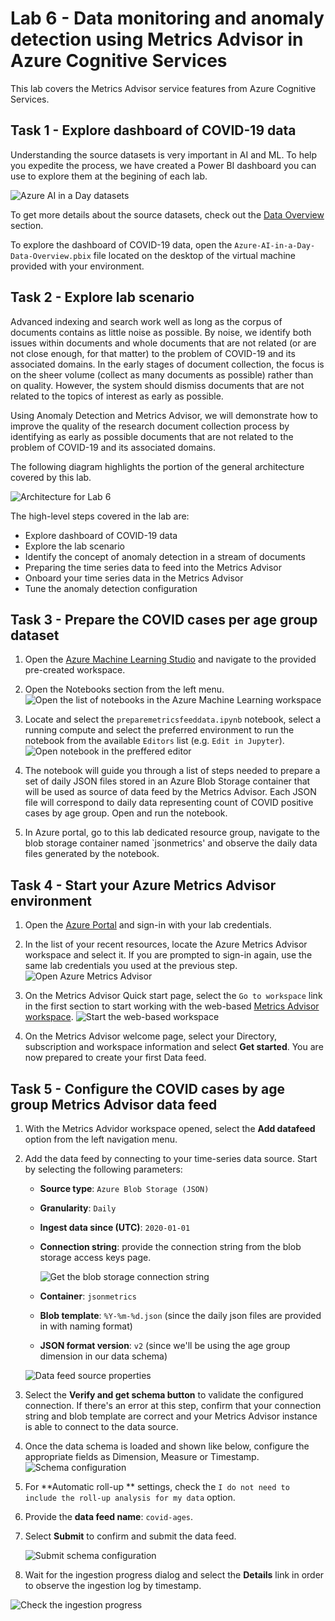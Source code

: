 # Lab 6 - Data monitoring and anomaly detection using Metrics Advisor in Azure Cognitive Services

This lab covers the Metrics Advisor service features from Azure Cognitive Services.

## Task 1 - Explore dashboard of COVID-19 data

Understanding the source datasets is very important in AI and ML. To help you expedite the process, we have created a Power BI dashboard you can use to explore them at the begining of each lab.

![Azure AI in a Day datasets](../media/data-overview-01-01.png)

To get more details about the source datasets, check out the [Data Overview](../data-overview.md) section.

To explore the dashboard of COVID-19 data, open the `Azure-AI-in-a-Day-Data-Overview.pbix` file located on the desktop of the virtual machine provided with your environment.

## Task 2 - Explore lab scenario

Advanced indexing and search work well as long as the corpus of documents contains as little noise as possible. By noise, we identify both issues within documents and whole documents that are not related (or are not close enough, for that matter) to the problem of COVID-19 and its associated domains. In the early stages of document collection, the focus is on the sheer volume (collect as many documents as possible) rather than on quality. However, the system should dismiss documents that are not related to the topics of interest as early as possible.

Using Anomaly Detection and Metrics Advisor, we will demonstrate how to improve the quality of the research document collection process by identifying as early as possible documents that are not related to the problem of COVID-19 and its associated domains.

The following diagram highlights the portion of the general architecture covered by this lab.

![Architecture for Lab 6](./../media/Architecture-6.png)

The high-level steps covered in the lab are:

- Explore dashboard of COVID-19 data
- Explore the lab scenario
- Identify the concept of anomaly detection in a stream of documents
- Preparing the time series data to feed into the Metrics Advisor
- Onboard your time series data in the Metrics Advisor 
- Tune the anomaly detection configuration 

## Task 3 - Prepare the COVID cases per age group dataset

1. Open the [Azure Machine Learning Studio](https://ml.azure.com) and navigate to the provided pre-created workspace.
   
2. Open the Notebooks section from the left menu.
![Open the list of notebooks in the Azure Machine Learning workspace](./media/ml-workspace-notebooks.png)

3. Locate and select the `preparemetricsfeeddata.ipynb` notebook, select a running compute and select the preferred environment to run the notebook from the available `Editors` list (e.g. `Edit in Jupyter`).
![Open notebook in the preffered editor](./media/ml-workspace-notebooks.png)

4. The notebook will guide you through a list of steps needed to prepare a set of daily JSON files stored in an Azure Blob Storage container that will be used as source of data feed by the Metrics Advisor. Each JSON file will correspond to daily data representing count of COVID positive cases by age group. Open and run the notebook.

5. In Azure portal, go to this lab dedicated resource group, navigate to the blob storage container named `jsonmetrics' and observe the daily data files generated by the notebook.
   
## Task 4 - Start your Azure Metrics Advisor environment

1. Open the [Azure Portal](https://portal.azure.com) and sign-in with your lab credentials.

2. In the list of your recent resources, locate the Azure Metrics Advisor workspace and select it. If you are prompted to sign-in again, use the same lab credentials you used at the previous step.
![Open Azure Metrics Advisor](./media/openmetricsadvisor.png)

3. On the Metrics Advisor Quick start page, select the `Go to workspace` link in the first section to start working with the web-based [Metrics Advisor workspace](https://metricsadvisor.azurewebsites.net/).
![Start the web-based workspace](./media/startmetricsadvisor.png)

4. On the Metrics Advisor welcome page, select your Directory, subscription and workspace information and select **Get started**. You are now prepared to create your first Data feed.

## Task 5 - Configure the COVID cases by age group Metrics Advisor data feed 

1. With the Metrics Advidor workspace opened, select the **Add datafeed** option from the left navigation menu.
   
2. Add the data feed by connecting to your time-series data source. Start by selecting the following parameters:
    - **Source type**: `Azure Blob Storage (JSON)`
    - **Granularity**: `Daily`
    - **Ingest data since (UTC)**: `2020-01-01`
    - **Connection string**: provide the connection string from the blob storage access keys page.
  
        ![Get the blob storage connection string](./media/blobstorageconnectionstring.png)

    - **Container**: `jsonmetrics`
    - **Blob template**: `%Y-%m-%d.json` (since the daily json files are provided in with naming format)
    - **JSON format version**: `v2` (since we'll be using the age group dimension in our data schema)

    ![Data feed source properties](./media/adddatafeed.png)

3. Select the **Verify and get schema button** to validate the configured connection.  If there's an error at this step, confirm that your connection string and blob template are correct and your Metrics Advisor instance is able to connect to the data source.
   
4. Once the data schema is loaded and shown like below, configure the appropriate fields as Dimension, Measure or Timestamp.
    ![Schema configuration](./media/schemconfig.png)

5. For **Automatic roll-up ** settings, check the `I do not need to include the roll-up analysis for my data` option. 
   
6. Provide the **data feed name**: `covid-ages`. 
   
7. Select **Submit** to confirm and submit the data feed.

   ![Submit schema configuration](./media/submitdatafeed.png)

8. Wait for the ingestion progress dialog and select the **Details** link in order to observe the ingestion log by timestamp.

  ![Check the ingestion progress](./media/ingestionprogress.png)